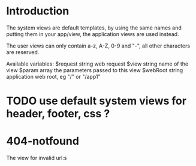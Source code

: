 # Introduction

The system views are default templates,
by using the same names and putting them in your app/view,
the application views are used instead.


The user views can only contain a-z, A-Z, 0-9 and "-",
all other characters are reserved.


Available variables:
    $request  string   web request
    $view     string   name of the view
    $param    array    the parameters passed to this view
    $webRoot  string   application web root, eg "/" or "/app1"


# TODO use default system views for header, footer, css ?



# 404-notfound

The view for invalid url:s

